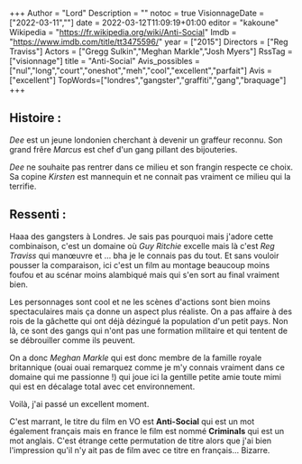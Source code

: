 +++
Author = "Lord"
Description = ""
notoc = true
VisionnageDate = ["2022-03-11",""]
date = 2022-03-12T11:09:19+01:00
editor = "kakoune"
Wikipedia = "https://fr.wikipedia.org/wiki/Anti-Social"
Imdb = "https://www.imdb.com/title/tt3475596/"
year = ["2015"]
Directors = ["Reg Traviss"]
Actors = ["Gregg Sulkin","Meghan Markle","Josh Myers"]
RssTag = ["visionnage"]
title = "Anti-Social"
Avis_possibles = ["nul","long","court","oneshot","meh","cool","excellent","parfait"]
Avis = ["excellent"] 
TopWords=["londres","gangster","graffiti","gang","braquage"]
+++
## Histoire :
*Dee* est un jeune londonien cherchant à devenir un graffeur reconnu.
Son grand frêre *Marcus* est chef d'un gang pillant des bijouteries.

*Dee* ne souhaite pas rentrer dans ce milieu et son frangin respecte ce choix.
Sa copine *Kirsten* est mannequin et ne connait pas vraiment ce milieu qui la terrifie.

## Ressenti :
Haaa des gangsters à Londres.
Je sais pas pourquoi mais j'adore cette combinaison, c'est un domaine où *Guy Ritchie* excelle mais là c'est *Reg Traviss* qui manœuvre et … bha je le connais pas du tout.
Et sans vouloir pousser la comparaison, ici c'est un film au montage beaucoup moins foufou et au scénar moins alambiqué mais qui s'en sort au final vraiment bien.

Les personnages sont cool et ne les scènes d'actions sont bien moins spectaculaires mais ça donne un aspect plus réaliste.
On a pas affaire à des rois de la gâchette qui ont déjà dézingué la population d'un petit pays.
Non là, ce sont des gangs qui n'ont pas une formation militaire et qui tentent de se débrouiller comme ils peuvent.

On a donc *Meghan Markle* qui est donc membre de la famille royale britannique (ouai ouai remarquez comme je m'y connais vraiment dans ce domaine qui me passionne !) qui joue ici la gentille petite amie toute mimi qui est en décalage total avec cet environnement.

Voilà, j'ai passé un excellent moment.

C'est marrant, le titre du film en VO est **Anti-Social** qui est un mot également français mais en france le film est nommé **Criminals** qui est un mot anglais.
C'est étrange cette permutation de titre alors que j'ai bien l'impression qu'il n'y ait pas de film avec ce titre en français…
Bizarre.
